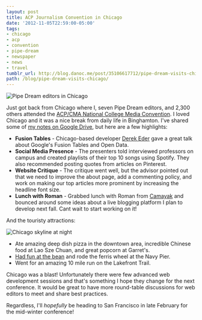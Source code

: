 ```yaml
---
layout: post
title: ACP Journalism Convention in Chicago
date: '2012-11-05T22:59:00-05:00'
tags:
- chicago
- acp
- convention
- pipe-dream
- newspaper
- news
- travel
tumblr_url: http://blog.danoc.me/post/35106617712/pipe-dream-visits-chicago
path: /blog/pipe-dream-visits-chicago/
---
```


![Pipe Dream editors in Chicago](/img/posts/pipe-dream-chicago.jpg)


Just got back from Chicago where I, seven Pipe Dream editors, and 2,300 others attended the [ACP/CMA National College Media Convention](http://www.studentpress.org/acp/conventions.html). I loved Chicago and it was a nice break from daily life in Binghamton. I've shared some of [my notes on Google Drive](https://docs.google.com/document/d/1fA66y9JP1wpTjMNRUB_YxRflzApJyBI7XREO4xk8jKo/edit), but here are a few highlights:

  * **Fusion Tables** - Chicago-based developer [Derek Eder](http://derekeder.com/) gave a great talk about Google's Fusion Tables and Open Data.
  * **Social Media Presence** - The presenters told interviewed professors on campus and created playlists of their top 10 songs using Spotify. They also recommended posting quotes from articles on Pinterest.
  * **Website Critique** - The critique went well, but the advisor pointed out that we need to improve the about page, add a commenting policy, and work on making our top articles more prominent by increasing the headline font size.
  * **Lunch with Roman** - Grabbed lunch with Roman from [Camayak](http://www.camayak.com/) and bounced around some ideas about a live blogging platform I plan to develop next fall. Cant wait to start working on it!

And the touristy attractions:

![Chicago skyline at night](/img/posts/chicago-at-night.jpg)

  * Ate amazing deep dish pizza in the downtown area, incredible Chinese food at Lao Sze Chuan, and great popcorn at Garret's.
  * [Had fun at the bean](http://imgur.com/3UkUO) and rode the ferris wheel at the Navy Pier.
  * Went for an amazing 10 mile run on the Lakefront Trail.

Chicago was a blast! Unfortunately there were few advanced web development sessions and that's something I hope they change for the next conference. It would be great to have more round-table discussions for web editors to meet and share best practices.

Regardless, I'll _hopefully_ be heading to San Francisco in late February for the mid-winter conference!
